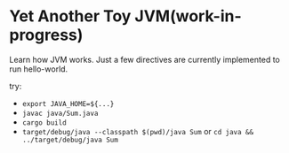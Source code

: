 # Yet Another Toy JVM(work-in-progress)

Learn how JVM works. Just a few directives are currently implemented to run hello-world.     

try:    

- `export JAVA_HOME=${...}`
- `javac java/Sum.java`
- `cargo build`
- `target/debug/java --classpath $(pwd)/java Sum` or `cd java && ../target/debug/java Sum`
